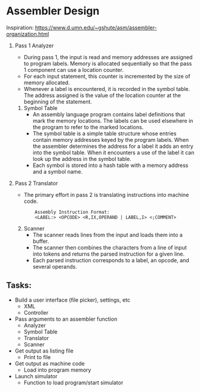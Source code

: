 # Assembler Design

Inspiration:
https://www.d.umn.edu/~gshute/asm/assembler-organization.html

1. Pass 1 Analyzer
    - During pass 1, the input is read and memory addresses are assigned to program labels. Memory is allocated sequentially so that the pass 1 component can use a location counter.
    - For each input statement, this counter is incremented by the size of memory allocated.
    - Whenever a label is encountered, it is recorded in the symbol table. The address assigned is the value of the location counter at the beginning of the statement.

    1. Symbol Table
        - An assembly language program contains label definitions that mark the memory locations. The labels can be used elsewhere in the program to refer to the marked locations.
        - The symbol table is a simple table structure whose entries contain memory addresses keyed by the program labels. When the assembler determines the address for a label it adds an entry into the symbol table. When it encounters a use of the label it can look up the address in the symbol table.
        - Each symbol is stored into a hash table with a memory address and a symbol name.

2. Pass 2 Translator
    - The primary effort in pass 2 is translating instructions into machine code.
        ```text
            Assembly Instruction Format:
            <LABEL:> <OPCODE> <R,IX,OPERAND | LABEL,I> <;COMMENT>
        ```

    2. Scanner
        - The scanner reads lines from the input and loads them into a buffer.
        - The scanner then combines the characters from a line of input into tokens and returns the parsed instruction for a given line.
        - Each parsed instruction corresponds to a label, an opcode, and several operands.

## Tasks:
 - Build a user interface (file picker), settings, etc
    - XML
    - Controller
 - Pass arguments to an assembler function
    - Analyzer
    - Symbol Table
    - Translator
    - Scanner
 - Get output as listing file
    - Print to file
 - Get output as machine code
    - Load into program memory
 - Launch simulator
    - Function to load program/start simulator